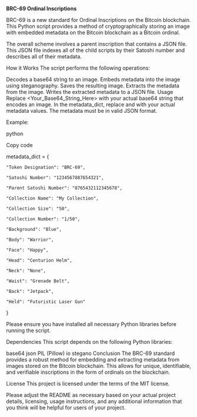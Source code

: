 **BRC-69 Ordinal Inscriptions**

BRC-69 is a new standard for Ordinal Inscriptions on the Bitcoin blockchain. This Python script provides a method of cryptographically storing an image with embedded metadata on the Bitcoin blockchain as a Bitcoin ordinal.

The overall scheme involves a parent inscription that contains a JSON file. This JSON file indexes all of the child scripts by their Satoshi number and describes all of their metadata.

How it Works
The script performs the following operations:

Decodes a base64 string to an image.
Embeds metadata into the image using steganography.
Saves the resulting image.
Extracts the metadata from the image.
Writes the extracted metadata to a JSON file.
Usage
Replace <Your_Base64_String_Here> with your actual base64 string that encodes an image. In the metadata_dict, replace <value> and <totalsize> with your actual metadata values. The metadata must be in valid JSON format.

Example:

python
    
Copy code
    
metadata_dict = {
    
    "Token Designation": "BRC-69",
    
    "Satoshi Number": "1234567887654321",
    
    "Parent Satoshi Number": "8765432112345678",
    
    "Collection Name": "My Collection",
    
    "Collection Size": "50",
    
    "Collection Number": "1/50",
    
    "Background": "Blue",
    
    "Body": "Warrior",
    
    "Face": "Happy",
    
    "Head": "Centurion Helm",
    
    "Neck": "None",

    "Waist": "Grenade Belt",

    "Back": "Jetpack",

    "Held": "Futuristic Laser Gun"
}
    
Please ensure you have installed all necessary Python libraries before running the script.

Dependencies
This script depends on the following Python libraries:

base64
json
PIL (Pillow)
io
stegano
Conclusion
The BRC-69 standard provides a robust method for embedding and extracting metadata from images stored on the Bitcoin blockchain. This allows for unique, identifiable, and verifiable inscriptions in the form of ordinals on the blockchain.

License
This project is licensed under the terms of the MIT license.

Please adjust the README as necessary based on your actual project details, licensing, usage instructions, and any additional information that you think will be helpful for users of your project.
